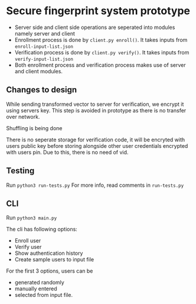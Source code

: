 # Secure fingerprint system prototype

- Server side and client side operations are seperated into modules namely server and client
- Enrollment process is done by `client.py enroll()`. It takes inputs from `enroll-input-list.json`
- Verification process is done by `client.py verify()`. It takes inputs from `verify-input-list.json`
- Both enrollment process and verification process makes use of server and client modules.

## Changes to design

While sending transformed vector to server for verification, we encrypt it using servers key.
This step is avoided in prototype as there is no transfer over network.

Shuffling is being done

There is no seperate storage for verification code, it will be encryted with users public key before storing alongside other
user credentials encrypted with users pin. Due to this, there is no need of vid.

## Testing

Run `python3 run-tests.py`
For more info, read comments in `run-tests.py`

## CLI

Run `python3 main.py`

The cli has following options:
- Enroll user
- Verify user
- Show authentication history
- Create sample users to input file

For the first 3 options, users can be
- generated randomly
- manually entered
- selected from input file.
